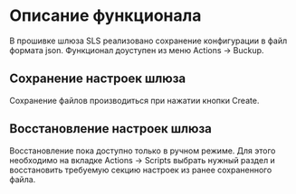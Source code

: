 # Описание функционала
В прошивке шлюза SLS реализовано сохранение конфигурации в файл формата json. Функционал доуступен из меню Actions -> Buckup.


## Сохранение настроек шлюза
Сохранение файлов производиться при нажатии кнопки Create. 

## Восстановление  настроек шлюза
Восстановление пока доступно только в ручном режиме. Для этого необходимо на вкладке  Actions -> Scripts выбрать нужный раздел и восстановить требуемую секцию настроек из ранее сохраненного  файла.

